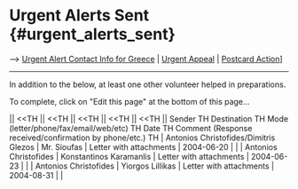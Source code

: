 # Urgent Alerts Sent {#urgent_alerts_sent}

\--\> [ Urgent Alert Contact Info for
Greece](LtrConsRecvGr0406En "wikilink") \| [ Urgent
Appeal](LtrConsSend0406En "wikilink") \| [ Postcard
Action](Postkard0407En "wikilink")\]

------------------------------------------------------------------------

In addition to the below, at least one other volunteer helped in
preparations.

To complete, click on \"Edit this page\" at the bottom of this page\...

\|\| \<\<TH \|\| \<\<TH \|\| \<\<TH \|\| \<\<TH \|\| \<\<TH \|\| Sender
TH Destination TH Mode (letter/phone/fax/email/web/etc) TH Date TH
Comment (Response received/confirmation by phone/etc.) TH \| Antonios
Christofides/Dimitris Glezos \| Mr. Sioufas \| Letter with attachments
\| 2004-06-20 \| \| \| Antonios Christofides \| Konstantinos Karamanlis
\| Letter with attachments \| 2004-06-23 \| \| \| Antonios Christofides
\| Yiorgos Lillikas \| Letter with attachments \| 2004-08-31 \| \|
